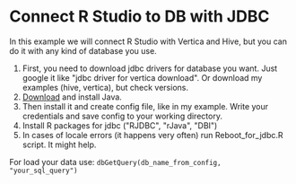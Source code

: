 # Connect R Studio to DB with JDBC
In this example we will connect R Studio with Vertica and Hive, but you can do it with any kind of database you use.

1. First, you need to download jdbc drivers for database you want. Just google it like "jdbc driver for vertica download". Or download my examples (hive, vertica), but check versions.
2. <a href="https://www.java.com/download/ie_manual.jsp">Download</a> and install Java.
3. Then install it and create config file, like in my example. Write your credentials and save config to your working directory.
4. Install R packages for jdbc ("RJDBC", "rJava", "DBI")
5. In cases of locale errors (it happens very often) run Reboot_for_jdbc.R script. It might help.

For load your data use: <code>dbGetQuery(db_name_from_config, "your_sql_query")</code>
